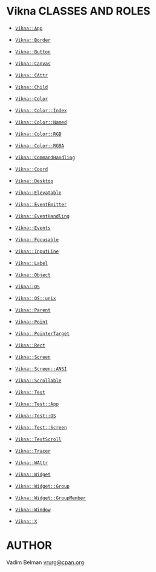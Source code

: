 Vikna CLASSES AND ROLES
=======================

  * [`Vikna::App`](https://github.com/vrurg/raku-Vikna/blob/v0.0.2/docs/md/Vikna/App.md)

  * [`Vikna::Border`](https://github.com/vrurg/raku-Vikna/blob/v0.0.2/docs/md/Vikna/Border.md)

  * [`Vikna::Button`](https://github.com/vrurg/raku-Vikna/blob/v0.0.2/docs/md/Vikna/Button.md)

  * [`Vikna::Canvas`](https://github.com/vrurg/raku-Vikna/blob/v0.0.2/docs/md/Vikna/Canvas.md)

  * [`Vikna::CAttr`](https://github.com/vrurg/raku-Vikna/blob/v0.0.2/docs/md/Vikna/CAttr.md)

  * [`Vikna::Child`](https://github.com/vrurg/raku-Vikna/blob/v0.0.2/docs/md/Vikna/Child.md)

  * [`Vikna::Color`](https://github.com/vrurg/raku-Vikna/blob/v0.0.2/docs/md/Vikna/Color.md)

  * [`Vikna::Color::Index`](https://github.com/vrurg/raku-Vikna/blob/v0.0.2/docs/md/Vikna/Color/Index.md)

  * [`Vikna::Color::Named`](https://github.com/vrurg/raku-Vikna/blob/v0.0.2/docs/md/Vikna/Color/Named.md)

  * [`Vikna::Color::RGB`](https://github.com/vrurg/raku-Vikna/blob/v0.0.2/docs/md/Vikna/Color/RGB.md)

  * [`Vikna::Color::RGBA`](https://github.com/vrurg/raku-Vikna/blob/v0.0.2/docs/md/Vikna/Color/RGBA.md)

  * [`Vikna::CommandHandling`](https://github.com/vrurg/raku-Vikna/blob/v0.0.2/docs/md/Vikna/CommandHandling.md)

  * [`Vikna::Coord`](https://github.com/vrurg/raku-Vikna/blob/v0.0.2/docs/md/Vikna/Coord.md)

  * [`Vikna::Desktop`](https://github.com/vrurg/raku-Vikna/blob/v0.0.2/docs/md/Vikna/Desktop.md)

  * [`Vikna::Elevatable`](https://github.com/vrurg/raku-Vikna/blob/v0.0.2/docs/md/Vikna/Elevatable.md)

  * [`Vikna::EventEmitter`](https://github.com/vrurg/raku-Vikna/blob/v0.0.2/docs/md/Vikna/EventEmitter.md)

  * [`Vikna::EventHandling`](https://github.com/vrurg/raku-Vikna/blob/v0.0.2/docs/md/Vikna/EventHandling.md)

  * [`Vikna::Events`](https://github.com/vrurg/raku-Vikna/blob/v0.0.2/docs/md/Vikna/Events.md)

  * [`Vikna::Focusable`](https://github.com/vrurg/raku-Vikna/blob/v0.0.2/docs/md/Vikna/Focusable.md)

  * [`Vikna::InputLine`](https://github.com/vrurg/raku-Vikna/blob/v0.0.2/docs/md/Vikna/InputLine.md)

  * [`Vikna::Label`](https://github.com/vrurg/raku-Vikna/blob/v0.0.2/docs/md/Vikna/Label.md)

  * [`Vikna::Object`](https://github.com/vrurg/raku-Vikna/blob/v0.0.2/docs/md/Vikna/Object.md)

  * [`Vikna::OS`](https://github.com/vrurg/raku-Vikna/blob/v0.0.2/docs/md/Vikna/OS.md)

  * [`Vikna::OS::unix`](https://github.com/vrurg/raku-Vikna/blob/v0.0.2/docs/md/Vikna/OS/unix.md)

  * [`Vikna::Parent`](https://github.com/vrurg/raku-Vikna/blob/v0.0.2/docs/md/Vikna/Parent.md)

  * [`Vikna::Point`](https://github.com/vrurg/raku-Vikna/blob/v0.0.2/docs/md/Vikna/Point.md)

  * [`Vikna::PointerTarget`](https://github.com/vrurg/raku-Vikna/blob/v0.0.2/docs/md/Vikna/PointerTarget.md)

  * [`Vikna::Rect`](https://github.com/vrurg/raku-Vikna/blob/v0.0.2/docs/md/Vikna/Rect.md)

  * [`Vikna::Screen`](https://github.com/vrurg/raku-Vikna/blob/v0.0.2/docs/md/Vikna/Screen.md)

  * [`Vikna::Screen::ANSI`](https://github.com/vrurg/raku-Vikna/blob/v0.0.2/docs/md/Vikna/Screen/ANSI.md)

  * [`Vikna::Scrollable`](https://github.com/vrurg/raku-Vikna/blob/v0.0.2/docs/md/Vikna/Scrollable.md)

  * [`Vikna::Test`](https://github.com/vrurg/raku-Vikna/blob/v0.0.2/docs/md/Vikna/Test.md)

  * [`Vikna::Test::App`](https://github.com/vrurg/raku-Vikna/blob/v0.0.2/docs/md/Vikna/Test/App.md)

  * [`Vikna::Test::OS`](https://github.com/vrurg/raku-Vikna/blob/v0.0.2/docs/md/Vikna/Test/OS.md)

  * [`Vikna::Test::Screen`](https://github.com/vrurg/raku-Vikna/blob/v0.0.2/docs/md/Vikna/Test/Screen.md)

  * [`Vikna::TextScroll`](https://github.com/vrurg/raku-Vikna/blob/v0.0.2/docs/md/Vikna/TextScroll.md)

  * [`Vikna::Tracer`](https://github.com/vrurg/raku-Vikna/blob/v0.0.2/docs/md/Vikna/Tracer.md)

  * [`Vikna::WAttr`](https://github.com/vrurg/raku-Vikna/blob/v0.0.2/docs/md/Vikna/WAttr.md)

  * [`Vikna::Widget`](https://github.com/vrurg/raku-Vikna/blob/v0.0.2/docs/md/Vikna/Widget.md)

  * [`Vikna::Widget::Group`](https://github.com/vrurg/raku-Vikna/blob/v0.0.2/docs/md/Vikna/Widget/Group.md)

  * [`Vikna::Widget::GroupMember`](https://github.com/vrurg/raku-Vikna/blob/v0.0.2/docs/md/Vikna/Widget/GroupMember.md)

  * [`Vikna::Window`](https://github.com/vrurg/raku-Vikna/blob/v0.0.2/docs/md/Vikna/Window.md)

  * [`Vikna::X`](https://github.com/vrurg/raku-Vikna/blob/v0.0.2/docs/md/Vikna/X.md)

AUTHOR
======



Vadim Belman <vrurg@cpan.org>

